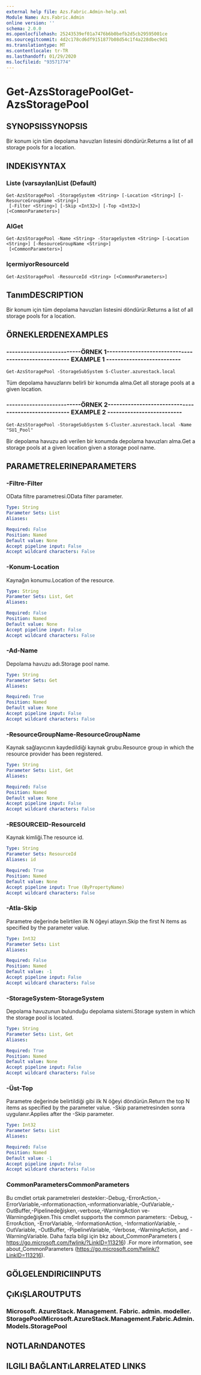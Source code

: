 ```yaml
---
external help file: Azs.Fabric.Admin-help.xml
Module Name: Azs.Fabric.Admin
online version: ''
schema: 2.0.0
ms.openlocfilehash: 25243539ef01a7476b6b0befb2d5cb29595001ce
ms.sourcegitcommit: 4d2c178cd6df9151877b08d54c1f4a228dbec9d1
ms.translationtype: MT
ms.contentlocale: tr-TR
ms.lasthandoff: 01/29/2020
ms.locfileid: "93571774"
---
```

# <span data-ttu-id="c7532-101">Get-AzsStoragePool</span><span class="sxs-lookup"><span data-stu-id="c7532-101">Get-AzsStoragePool</span></span>

## <span data-ttu-id="c7532-102">SYNOPSIS</span><span class="sxs-lookup"><span data-stu-id="c7532-102">SYNOPSIS</span></span>
<span data-ttu-id="c7532-103">Bir konum için tüm depolama havuzları listesini döndürür.</span><span class="sxs-lookup"><span data-stu-id="c7532-103">Returns a list of all storage pools for a location.</span></span>

## <span data-ttu-id="c7532-104">INDEKI</span><span class="sxs-lookup"><span data-stu-id="c7532-104">SYNTAX</span></span>

### <span data-ttu-id="c7532-105">Liste (varsayılan)</span><span class="sxs-lookup"><span data-stu-id="c7532-105">List (Default)</span></span>
```
Get-AzsStoragePool -StorageSystem <String> [-Location <String>] [-ResourceGroupName <String>]
 [-Filter <String>] [-Skip <Int32>] [-Top <Int32>] [<CommonParameters>]
```

### <span data-ttu-id="c7532-106">Al</span><span class="sxs-lookup"><span data-stu-id="c7532-106">Get</span></span>
```
Get-AzsStoragePool -Name <String> -StorageSystem <String> [-Location <String>] [-ResourceGroupName <String>]
 [<CommonParameters>]
```

### <span data-ttu-id="c7532-107">Içermiyor</span><span class="sxs-lookup"><span data-stu-id="c7532-107">ResourceId</span></span>
```
Get-AzsStoragePool -ResourceId <String> [<CommonParameters>]
```

## <span data-ttu-id="c7532-108">Tanım</span><span class="sxs-lookup"><span data-stu-id="c7532-108">DESCRIPTION</span></span>
<span data-ttu-id="c7532-109">Bir konum için tüm depolama havuzları listesini döndürür.</span><span class="sxs-lookup"><span data-stu-id="c7532-109">Returns a list of all storage pools for a location.</span></span>

## <span data-ttu-id="c7532-110">ÖRNEKLERDEN</span><span class="sxs-lookup"><span data-stu-id="c7532-110">EXAMPLES</span></span>

### <span data-ttu-id="c7532-111">--------------------------ÖRNEK 1--------------------------</span><span class="sxs-lookup"><span data-stu-id="c7532-111">-------------------------- EXAMPLE 1 --------------------------</span></span>
```
Get-AzsStoragePool -StorageSubSystem S-Cluster.azurestack.local
```

<span data-ttu-id="c7532-112">Tüm depolama havuzlarını belirli bir konumda alma.</span><span class="sxs-lookup"><span data-stu-id="c7532-112">Get all storage pools at a given location.</span></span>

### <span data-ttu-id="c7532-113">--------------------------ÖRNEK 2--------------------------</span><span class="sxs-lookup"><span data-stu-id="c7532-113">-------------------------- EXAMPLE 2 --------------------------</span></span>
```
Get-AzsStoragePool -StorageSubSystem S-Cluster.azurestack.local -Name "SU1_Pool"
```

<span data-ttu-id="c7532-114">Bir depolama havuzu adı verilen bir konumda depolama havuzları alma.</span><span class="sxs-lookup"><span data-stu-id="c7532-114">Get a storage pools at a given location given a storage pool name.</span></span>

## <span data-ttu-id="c7532-115">PARAMETRELERINE</span><span class="sxs-lookup"><span data-stu-id="c7532-115">PARAMETERS</span></span>

### <span data-ttu-id="c7532-116">-Filtre</span><span class="sxs-lookup"><span data-stu-id="c7532-116">-Filter</span></span>
<span data-ttu-id="c7532-117">OData filtre parametresi.</span><span class="sxs-lookup"><span data-stu-id="c7532-117">OData filter parameter.</span></span>

```yaml
Type: String
Parameter Sets: List
Aliases: 

Required: False
Position: Named
Default value: None
Accept pipeline input: False
Accept wildcard characters: False
```

### <span data-ttu-id="c7532-118">-Konum</span><span class="sxs-lookup"><span data-stu-id="c7532-118">-Location</span></span>
<span data-ttu-id="c7532-119">Kaynağın konumu.</span><span class="sxs-lookup"><span data-stu-id="c7532-119">Location of the resource.</span></span>

```yaml
Type: String
Parameter Sets: List, Get
Aliases: 

Required: False
Position: Named
Default value: None
Accept pipeline input: False
Accept wildcard characters: False
```

### <span data-ttu-id="c7532-120">-Ad</span><span class="sxs-lookup"><span data-stu-id="c7532-120">-Name</span></span>
<span data-ttu-id="c7532-121">Depolama havuzu adı.</span><span class="sxs-lookup"><span data-stu-id="c7532-121">Storage pool name.</span></span>

```yaml
Type: String
Parameter Sets: Get
Aliases: 

Required: True
Position: Named
Default value: None
Accept pipeline input: False
Accept wildcard characters: False
```

### <span data-ttu-id="c7532-122">-ResourceGroupName</span><span class="sxs-lookup"><span data-stu-id="c7532-122">-ResourceGroupName</span></span>
<span data-ttu-id="c7532-123">Kaynak sağlayıcının kaydedildiği kaynak grubu.</span><span class="sxs-lookup"><span data-stu-id="c7532-123">Resource group in which the resource provider has been registered.</span></span>

```yaml
Type: String
Parameter Sets: List, Get
Aliases: 

Required: False
Position: Named
Default value: None
Accept pipeline input: False
Accept wildcard characters: False
```

### <span data-ttu-id="c7532-124">-RESOURCEID</span><span class="sxs-lookup"><span data-stu-id="c7532-124">-ResourceId</span></span>
<span data-ttu-id="c7532-125">Kaynak kimliği.</span><span class="sxs-lookup"><span data-stu-id="c7532-125">The resource id.</span></span>

```yaml
Type: String
Parameter Sets: ResourceId
Aliases: id

Required: True
Position: Named
Default value: None
Accept pipeline input: True (ByPropertyName)
Accept wildcard characters: False
```

### <span data-ttu-id="c7532-126">-Atla</span><span class="sxs-lookup"><span data-stu-id="c7532-126">-Skip</span></span>
<span data-ttu-id="c7532-127">Parametre değerinde belirtilen ilk N öğeyi atlayın.</span><span class="sxs-lookup"><span data-stu-id="c7532-127">Skip the first N items as specified by the parameter value.</span></span>

```yaml
Type: Int32
Parameter Sets: List
Aliases: 

Required: False
Position: Named
Default value: -1
Accept pipeline input: False
Accept wildcard characters: False
```

### <span data-ttu-id="c7532-128">-StorageSystem</span><span class="sxs-lookup"><span data-stu-id="c7532-128">-StorageSystem</span></span>
<span data-ttu-id="c7532-129">Depolama havuzunun bulunduğu depolama sistemi.</span><span class="sxs-lookup"><span data-stu-id="c7532-129">Storage system in which the storage pool is located.</span></span>

```yaml
Type: String
Parameter Sets: List, Get
Aliases: 

Required: True
Position: Named
Default value: None
Accept pipeline input: False
Accept wildcard characters: False
```

### <span data-ttu-id="c7532-130">-Üst</span><span class="sxs-lookup"><span data-stu-id="c7532-130">-Top</span></span>
<span data-ttu-id="c7532-131">Parametre değerinde belirtildiği gibi ilk N öğeyi döndürün.</span><span class="sxs-lookup"><span data-stu-id="c7532-131">Return the top N items as specified by the parameter value.</span></span>
<span data-ttu-id="c7532-132">-Skip parametresinden sonra uygulanır.</span><span class="sxs-lookup"><span data-stu-id="c7532-132">Applies after the -Skip parameter.</span></span>

```yaml
Type: Int32
Parameter Sets: List
Aliases: 

Required: False
Position: Named
Default value: -1
Accept pipeline input: False
Accept wildcard characters: False
```

### <span data-ttu-id="c7532-133">CommonParameters</span><span class="sxs-lookup"><span data-stu-id="c7532-133">CommonParameters</span></span>
<span data-ttu-id="c7532-134">Bu cmdlet ortak parametreleri destekler:-Debug,-ErrorAction,-ErrorVariable,-ınformationaction,-ınformationvariable,-OutVariable,-OutBuffer,-Pipelinedeğişken,-verbose,-WarningAction ve-Warningdeğişken.</span><span class="sxs-lookup"><span data-stu-id="c7532-134">This cmdlet supports the common parameters: -Debug, -ErrorAction, -ErrorVariable, -InformationAction, -InformationVariable, -OutVariable, -OutBuffer, -PipelineVariable, -Verbose, -WarningAction, and -WarningVariable.</span></span> <span data-ttu-id="c7532-135">Daha fazla bilgi için bkz about_CommonParameters ( https://go.microsoft.com/fwlink/?LinkID=113216) .</span><span class="sxs-lookup"><span data-stu-id="c7532-135">For more information, see about_CommonParameters (https://go.microsoft.com/fwlink/?LinkID=113216).</span></span>

## <span data-ttu-id="c7532-136">GÖLGELENDIRICI</span><span class="sxs-lookup"><span data-stu-id="c7532-136">INPUTS</span></span>

## <span data-ttu-id="c7532-137">ÇıKıŞLAR</span><span class="sxs-lookup"><span data-stu-id="c7532-137">OUTPUTS</span></span>

### <span data-ttu-id="c7532-138">Microsoft. AzureStack. Management. Fabric. admin. modeller. StoragePool</span><span class="sxs-lookup"><span data-stu-id="c7532-138">Microsoft.AzureStack.Management.Fabric.Admin.Models.StoragePool</span></span>

## <span data-ttu-id="c7532-139">NOTLARıNDA</span><span class="sxs-lookup"><span data-stu-id="c7532-139">NOTES</span></span>

## <span data-ttu-id="c7532-140">ILGILI BAĞLANTıLAR</span><span class="sxs-lookup"><span data-stu-id="c7532-140">RELATED LINKS</span></span>

